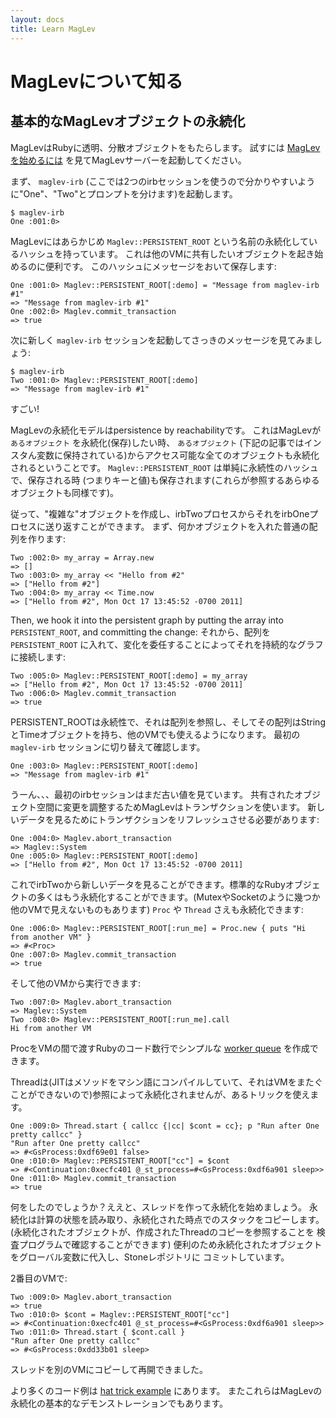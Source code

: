 ```yaml
---
layout: docs
title: Learn MagLev
---
```


# MagLevについて知る

## 基本的なMagLevオブジェクトの永続化

MagLevはRubyに透明、分散オブジェクトをもたらします。
試すには [MagLevを始めるには](/maglev.github.com/docs/get_started.html) を見てMagLevサーバーを起動してください。

まず、 `maglev-irb` (ここでは2つのirbセッションを使うので分かりやすいように"One"、"Two"とプロンプトを分けます)を起動します。

    $ maglev-irb
    One :001:0>

MagLevにはあらかじめ `Maglev::PERSISTENT_ROOT` という名前の永続化しているハッシュを持っています。
これは他のVMに共有したいオブジェクトを起き始めるのに便利です。
このハッシュにメッセージをおいて保存します:

    One :001:0> Maglev::PERSISTENT_ROOT[:demo] = "Message from maglev-irb #1"
    => "Message from maglev-irb #1"
    One :002:0> Maglev.commit_transaction
    => true

次に新しく `maglev-irb` セッションを起動してさっきのメッセージを見てみましょう:

    $ maglev-irb
    Two :001:0> Maglev::PERSISTENT_ROOT[:demo]
    => "Message from maglev-irb #1"

すごい!

MagLevの永続化モデルはpersistence by reachabilityです。
これはMagLevが `あるオブジェクト` を永続化(保存)したい時、 `あるオブジェクト` (下記の記事ではインスタん変数に保持されている)からアクセス可能な全てのオブジェクトも永続化されるということです。
`Maglev::PERSISTENT_ROOT` は単純に永続性のハッシュで、保存される時
(つまりキーと値)も保存されます(これらが参照するあらゆるオブジェクトも同様です)。

従って、"複雑な"オブジェクトを作成し、irbTwoプロセスからそれをirbOneプロセスに送り返すことができます。
まず、何かオブジェクトを入れた普通の配列を作ります:

    Two :002:0> my_array = Array.new
    => []
    Two :003:0> my_array << "Hello from #2"
    => ["Hello from #2"]
    Two :004:0> my_array << Time.now
    => ["Hello from #2", Mon Oct 17 13:45:52 -0700 2011]

Then, we hook it into the persistent graph by putting the array into
`PERSISTENT_ROOT`, and committing the change:
それから、配列を `PERSISTENT_ROOT` に入れて、変化を委任することによってそれを持続的なグラフに接続します:

    Two :005:0> Maglev::PERSISTENT_ROOT[:demo] = my_array
    => ["Hello from #2", Mon Oct 17 13:45:52 -0700 2011]
    Two :006:0> Maglev.commit_transaction
    => true

PERSISTENT_ROOTは永続性で、それは配列を参照し、そしてその配列はStringとTimeオブジェクトを持ち、他のVMでも使えるようになります。
最初の `maglev-irb` セッションに切り替えて確認します。

    One :003:0> Maglev::PERSISTENT_ROOT[:demo]
    => "Message from maglev-irb #1"

うーん、、、最初のirbセッションはまだ古い値を見ています。
共有されたオブジェクト空間に変更を調整するためMagLevはトランザクションを使います。
新しいデータを見るためにトランザクションをリフレッシュさせる必要があります:

    One :004:0> Maglev.abort_transaction
    => Maglev::System
    One :005:0> Maglev::PERSISTENT_ROOT[:demo]
    => ["Hello from #2", Mon Oct 17 13:45:52 -0700 2011]

これでirbTwoから新しいデータを見ることができます。標準的なRubyオブジェクトの多くはもう永続化することができます。(MutexやSocketのように幾つか他のVMで見えないものもあります)
`Proc` や `Thread` さえも永続化できます:

    One :006:0> Maglev::PERSISTENT_ROOT[:run_me] = Proc.new { puts "Hi from another VM" }
    => #<Proc>
    One :007:0> Maglev.commit_transaction
    => true

そして他のVMから実行できます:

    Two :007:0> Maglev.abort_transaction
    => Maglev::System
    Two :008:0> Maglev::PERSISTENT_ROOT[:run_me].call
    Hi from another VM

ProcをVMの間で渡すRubyのコード数行でシンプルな [worker queue](https://github.com/jc00ke/maglev-q) を作成できます。

Threadは(JITはメソッドをマシン語にコンパイルしていて、それはVMをまたぐことができないので)参照によって永続化されませんが、あるトリックを使えます。

    One :009:0> Thread.start { callcc {|cc| $cont = cc}; p "Run after One pretty callcc" }
    "Run after One pretty callcc"
    => #<GsProcess:0xdf69e01 false>
    One :010:0> Maglev::PERSISTENT_ROOT["cc"] = $cont
    => #<Continuation:0xecfc401 @_st_process=#<GsProcess:0xdf6a901 sleep>>
    One :011:0> Maglev.commit_transaction
    => true

何をしたのでしょうか？ええと、スレッドを作って永続化を始めましょう。
永続化は計算の状態を読み取り、永続化された時点でのスタックをコピーします。
(永続化されたオブジェクトが、作成されたThreadのコピーを参照することを
検査プログラムで確認することができます)
便利のため永続化されたオブジェクトをグローバル変数に代入し、Stoneレポジトリに
コミットしています。

2番目のVMで:

    Two :009:0> Maglev.abort_transaction
    => true
    Two :010:0> $cont = Maglev::PERSISTENT_ROOT["cc"]
    => #<Continuation:0xecfc401 @_st_process=#<GsProcess:0xdf6a901 sleep>>
    Two :011:0> Thread.start { $cont.call }
    "Run after One pretty callcc"
    => #<GsProcess:0xdd33b01 sleep>

スレッドを別のVMにコピーして再開できました。

より多くのコード例は [hat trick example](https://github.com/MagLev/maglev/tree/master/examples/persistence/hat_trick) にあります。
またこれらはMagLevの永続化の基本的なデモンストレーションでもあります。

